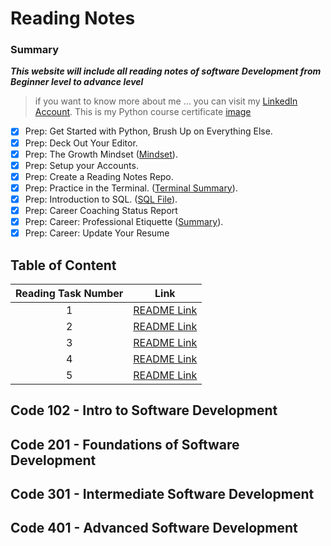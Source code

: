 # Reading Notes
### **Summary**
***This website will include all reading notes of software Development from Beginner level to advance level***
> if you want to know more about me ... you can visit my [LinkedIn Account](https://www.linkedin.com/in/faisal-alhawajreh/).
> This is my Python course certificate [image](./images/cert-25073180-1073.png)
- [x] Prep: Get Started with Python, Brush Up on Everything Else.
- [x] Prep: Deck Out Your Editor.
- [x] Prep: The Growth Mindset ([Mindset](./Mindset.md)).
- [x] Prep: Setup your Accounts.
- [x] Prep: Create a Reading Notes Repo.
- [x] Prep: Practice in the Terminal. ([Terminal Summary](./PracticeInTerminal.md)).
- [x] Prep: Introduction to SQL. ([SQL File](./IntroSQL.md)).
- [x] Prep: Career Coaching Status Report
- [x] Prep: Career: Professional Etiquette ([Summary](https://docs.google.com/document/d/16liaGMwlPXU_oPD2mb5iW8xN_h0xqC5_3JLFZvZAFxo/edit?usp=sharing)).
- [x] Prep: Career: Update Your Resume

## Table of Content

| Reading Task Number  |                       Link                        |
| :----:               |                      :----:                       |
| 1                    | [README Link](./Reading/Week01/Class01/Class01.md)|
| 2                    | [README Link](./Reading/Week01/Class02/Class02.md)|
| 3                    | [README Link](./Reading/Week01/Class03/Class03.md)|
| 4                    | [README Link](./Reading/Week02/Class04.md)|
| 5                    | [README Link](./Reading/Week02/Class05.md)|



## Code 102 - Intro to Software Development
## Code 201 - Foundations of Software Development
## Code 301 - Intermediate Software Development
## Code 401 - Advanced Software Development
